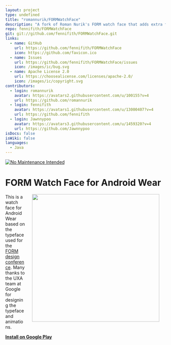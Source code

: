 ```yaml
---
layout: project
type: undefined
title: "romannurik/FORMWatchFace"
description: "A fork of Roman Nurik's FORM watch face that adds extra features for Android Wear 2.0."
repo: fennifith/FORMWatchFace
git: git://github.com/fennifith/FORMWatchFace.git
links:
  - name: GitHub
    url: https://github.com/fennifith/FORMWatchFace
    icon: https://github.com/favicon.ico
  - name: Issues
    url: https://github.com/fennifith/FORMWatchFace/issues
    icon: /images/ic/bug.svg
  - name: Apache License 2.0
    url: https://choosealicense.com/licenses/apache-2.0/
    icon: /images/ic/copyright.svg
contributors:
  - login: romannurik
    avatar: https://avatars2.githubusercontent.com/u/100155?v=4
    url: https://github.com/romannurik
  - login: fennifith
    avatar: https://avatars1.githubusercontent.com/u/13000407?v=4
    url: https://github.com/fennifith
  - login: Jawnnypoo
    avatar: https://avatars3.githubusercontent.com/u/1459320?v=4
    url: https://github.com/Jawnnypoo
isDocs: false
isWiki: false
languages:
  - Java
---
```


[![No Maintenance Intended](http://unmaintained.tech/badge.svg)](http://unmaintained.tech/)

FORM Watch Face for Android Wear
================================

<img src="https://github.com/romannurik/FORMWatchFace/raw/master/art/feature.png" width="400" align="right" hspace="20">

This is a watch face for Android Wear based on the typeface used for the [FORM design conference](http://www.google.com/design/form). Many thanks to the UXA team at Google for designing the typeface and animations.

**[Install on Google Play](https://play.google.com/store/apps/details?id=net.nurik.roman.formwatchface)**
